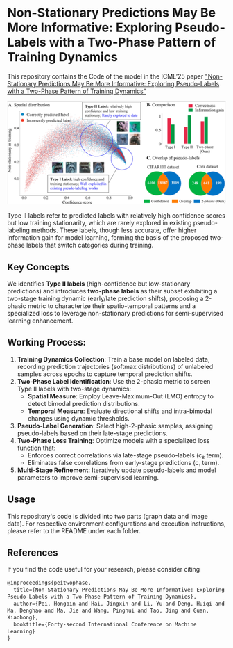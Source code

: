 # Non-Stationary Predictions May Be More Informative: Exploring Pseudo-Labels with a Two-Phase Pattern of Training Dynamics
This repository contains the Code of the  model in the ICML’25 paper ["Non-Stationary Predictions May Be More Informative: Exploring Pseudo-Labels with a Two-Phase Pattern of Training Dynamics"](https://openreview.net/pdf?id=Xcnbtxns0V)

![Illustration1](img/intro.png)

Type II labels refer to predicted labels with relatively high confidence scores but low training stationarity, which are rarely explored in existing pseudo-labeling methods. These labels, though less accurate, offer higher information gain for model learning, forming the basis of the proposed two-phase labels that switch categories during training.

## Key Concepts
We identifies **Type II labels** (high-confidence but low-stationary predictions) and introduces **two-phase labels** as their subset exhibiting a two-stage training dynamic (early/late prediction shifts), proposing a 2-phasic metric to characterize their spatio-temporal patterns and a specialized loss to leverage non-stationary predictions for semi-supervised learning enhancement.

## Working Process:  
1. **Training Dynamics Collection**: Train a base model on labeled data, recording prediction trajectories (softmax distributions) of unlabeled samples across epochs to capture temporal prediction shifts.  
2. **Two-Phase Label Identification**: Use the 2-phasic metric to screen Type II labels with two-stage dynamics:  
   - **Spatial Measure**: Employ Leave-Maximum-Out (LMO) entropy to detect bimodal prediction distributions.  
   - **Temporal Measure**: Evaluate directional shifts and intra-bimodal changes using dynamic thresholds.  
3. **Pseudo-Label Generation**: Select high-2-phasic samples, assigning pseudo-labels based on their late-stage predictions.  
4. **Two-Phase Loss Training**: Optimize models with a specialized loss function that:  
   - Enforces correct correlations via late-stage pseudo-labels (c₂ term).  
   - Eliminates false correlations from early-stage predictions (c₁ term).  
5. **Multi-Stage Refinement**: Iteratively update pseudo-labels and model parameters to improve semi-supervised learning.

## Usage
This repository's code is divided into two parts (graph data and image data). For respective environment configurations and execution instructions, please refer to the README under each folder.

## References
If you find the code useful for your research, please consider citing

```
@inproceedings{peitwophase,
  title={Non-Stationary Predictions May Be More Informative: Exploring Pseudo-Labels with a Two-Phase Pattern of Training Dynamics},
  author={Pei, Hongbin and Hai, Jingxin and Li, Yu and Deng, Huiqi and Ma, Denghao and Ma, Jie and Wang, Pinghui and Tao, Jing and Guan, Xiaohong},
  booktitle={Forty-second International Conference on Machine Learning}
}
```
